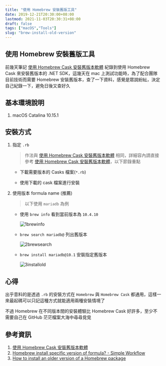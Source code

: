```yaml
---
title: "使用 Homebrew 安裝舊版工具"
date: 2019-12-21T20:30:00+08:00
lastmod: 2021-11-03T20:30:31+08:00
draft: false
tags: ["macOS","Tools"]
slug: "brew-install-old-version"
---
```


## 使用 Homebrew 安裝舊版工具

前幾天筆記 [使用 Homebrew Cask 安裝舊版本軟體](/homebrew-cask-install-older-version/) 紀錄到使用 Homebrew Cask 來安裝舊版本的 .NET SDK，這幾天在 mac 上測試功能時，為了配合團隊目前技術而需要 Homebrew 安裝舊版本，查了一下資料，感覺是眾說紛紜，決定自己紀錄一下，避免日後又查好久

## 基本環境說明

1. macOS Catalina 10.15.1

## 安裝方式

1. 指定 `.rb`

    > 作法與 [使用 Homebrew Cask 安裝舊版本軟體](/homebrew-cask-install-older-version/) 相同，詳細容內請直接參考 [使用 Homebrew Cask 安裝舊版本軟體](/homebrew-cask-install-older-version/)，以下節錄重點

    - 下載需要版本的 Casks 檔案(`*.rb`)

    - 使用下載的 cask 檔案進行安裝

2. 使用版本 formula name (推薦)

    > 以下使用 `mariadb` 為例

    - 使用 `brew info` 看到當前版本為 `10.4.10`

        ![1brewinfo](https://user-images.githubusercontent.com/3851540/71308607-bd8b9a00-2439-11ea-8ee4-bff6513139c0.png)

    - `brew search mariadb@` 列出舊版本

        ![2brewsearch](https://user-images.githubusercontent.com/3851540/71308608-bd8b9a00-2439-11ea-8414-eaad703e4861.png)

    - `brew install mariadb@10.1` 安裝指定舊版本

        ![3installold](https://user-images.githubusercontent.com/3851540/71308609-be243080-2439-11ea-9ab3-f4855ac980b3.png)

## 心得

出乎意料的是透過 `.rb` 的安裝方式在 `Homebrew` 與 `Homebrew Cask` 都通用，這樣一來最起碼可以只記這種方式就能適用兩種安裝情境了

不過 Homebrew 在不同版本間的安裝體驗比 Homebrew Cask 好許多，至少不需要自己在 GitHub 茫茫檔案大海中尋尋覓覓

## 參考資訊

1. [使用 Homebrew Cask 安裝舊版本軟體](/homebrew-cask-install-older-version/)
2. [Homebrew install specific version of formula? - Simple Workflow](https://stackoverflow.com/a/9832084/3600583)
3. [How to install an older version of a Homebrew package](https://flaviocopes.com/homebrew-install-older-version/)

